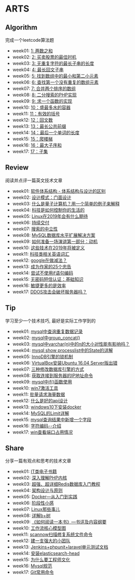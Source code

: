 # ARTS 

## Algorithm
完成一个leetcode算法题

+ week01: [1: 两数之和](https://github.com/volicano/arts/blob/master/week01/a_twoSum.md)
+ week02: [2: 买卖股票的最佳时机](https://github.com/volicano/arts/blob/master/week02/a_maxProfit.md)
+ week03: [3: 无重复字符的最长子串的长度](https://github.com/volicano/arts/blob/master/week03/a_lengthOfLongestSubstring.md)
+ week04: [4: 最长回文子串](https://github.com/volicano/arts/blob/master/week04/a_longestPalindrome.md)
+ week05: [5: 找到数组中的最小和第二小元素](https://github.com/volicano/arts/blob/master/week05/a_find2Smallest.md)
+ week06: [6: 查找第一个没有重复的数组元素](https://github.com/volicano/arts/blob/master/week06/a_firstNonRepeating.md)
+ week07: [7: 合并两个排序的数组](https://github.com/volicano/arts/blob/master/week07/a_mergeArrays.md)
+ week08: [8: 二分搜索的PHP实现](https://github.com/volicano/arts/blob/master/week08/a_binary_Search.md)
+ week09: [9: 求一个函数的实现](https://github.com/volicano/arts/blob/master/week09/a_function.md)
+ week10: [10：盛最多水的容器](https://github.com/volicano/arts/blob/master/week10/a_maxArea.md)
+ week11: [11：有效的括号](https://github.com/volicano/arts/blob/master/week11/a_isValid.md)
+ week12: [12：回文数](https://github.com/volicano/arts/blob/master/week12/a_isPalindrome.md)
+ week13: [13：最长公共前缀](https://github.com/volicano/arts/blob/master/week13/a_longestCommonPrefix.md)
+ week14: [14：最后一个单词的长度](https://github.com/volicano/arts/blob/master/week14/a_lengthOfLastWord.md)
+ week15: [15：爬楼梯](https://github.com/volicano/arts/blob/master/week15/a_climbStairs.md)
+ week16: [16：最大子序和](https://github.com/volicano/arts/blob/master/week16/a_maxSubArray.md)
+ week17: [17：子集](https://github.com/volicano/arts/blob/master/week17/a_subSets.md)


## Review
阅读并点评一篇英文技术文章

+ week01: [软件体系结构 - 体系结构与设计的区别](https://github.com/volicano/arts/blob/master/week01/r_software-architecture.md)
+ week02: [设计模式：门面设计](https://github.com/volicano/arts/blob/master/week02/r_the_facade_pattern.md)
+ week03: [什么是量子计算机？用一个简单的例子来解释](https://github.com/volicano/arts/blob/master/week03/r_what_quantum_computer.md)
+ week04: [科技是如何控制你的生活的](https://github.com/volicano/arts/blob/master/week04/r_technology_and_life.md)
+ week05: [Linux在2019年会有什么期待](https://github.com/volicano/arts/blob/master/week05/r_2019_linux.md)
+ week06: [持续交付](https://github.com/volicano/arts/blob/master/week06/r_continuous_delivery.md)
+ week07: [搜索的中立性](https://github.com/volicano/arts/blob/master/week07/r_Search_Neutrality.md)
+ week08: [MySQL数据库水平扩展解决方案](https://github.com/volicano/arts/blob/master/week08/r_Horizontal_Scaling.md)
+ week09: [如何准备一场演讲第一部分：动机](https://github.com/volicano/arts/blob/master/week09/r_how_preparing_tech_talk.md)
+ week10: [这些技术在2019年将被定义](https://github.com/volicano/arts/blob/master/week10/r_2019_teach_defind.md)
+ week11: [科技类相关英语词汇](https://github.com/volicano/arts/blob/master/week11/r_technical_word.md)
+ week12: [google在做减法？](https://github.com/volicano/arts/blob/master/week12/r_google_about.md)
+ week13: [成为作家的25个忠告](https://github.com/volicano/arts/blob/master/week13/r_25tip_writer.md)
+ week14: [尝试不使用if语句编码](https://github.com/volicano/arts/blob/master/week14/r_try_without_if_statements.md)
+ week15: [无密码短信认证：基础知识](https://github.com/volicano/arts/blob/master/week15/r_passwordless_sms_authentication.md)
+ week16: [敏捷更多的是效率](https://github.com/volicano/arts/blob/master/week16/r_agility_efficiency.md)
+ week17: [DDOS攻击会破坏服务器吗？](https://github.com/volicano/arts/blob/master/week17/r_ddos.md)


## Tip
学习至少一个技术技巧, 最好是实际工作学到的

+ week01: [mysql中查询重复数据记录](https://github.com/volicano/arts/blob/master/week01/t_repeatdata.md)
+ week02: [mysql中group_concat()](https://github.com/volicano/arts/blob/master/week02/t_group_concat.md) 
+ week03: [mysql中varchar(n)中的n的大小对性能有影响吗？](https://github.com/volicano/arts/blob/master/week03/t_mysql_varchar.md) 
+ week04: [mysql show processlist中的State的详解](https://github.com/volicano/arts/blob/master/week04/t_mysql_show_processlist.md) 
+ week05: [InnoDB引擎的锁机制](https://github.com/volicano/arts/blob/master/week05/t_mysql_innodb_lock.md) 
+ week06: [VirtualBox安装Ubuntu 16.04 Server版出错](https://github.com/volicano/arts/blob/master/week06/t_install_ubuntu.md) 
+ week07: [三种修改数据库引擎的方式](https://github.com/volicano/arts/blob/master/week07/t_mysql_engine.md) 
+ week08: [获取连接到服务器的IP地址命令](https://github.com/volicano/arts/blob/master/week08/t_find_client_ip.md) 
+ week09: [mysql中if()函数使用](https://github.com/volicano/arts/blob/master/week09/t_mysql_if.md) 
+ week10: [win7激活工具](https://github.com/volicano/arts/blob/master/week10/t_win7_active.md) 
+ week11: [批量请求海量数据](https://github.com/volicano/arts/blob/master/week11/t_do_data.md) 
+ week12: [什么是好的api设计](https://github.com/volicano/arts/blob/master/week12/t_api_design.md) 
+ week13: [windows10下安装docker](https://github.com/volicano/arts/blob/master/week13/t_window_docker.md) 
+ week14: [MySQL的Limit详解](https://github.com/volicano/arts/blob/master/week14/t_mysql_limit.md) 
+ week15: [mysql查询结果中新增一个字段](https://github.com/volicano/arts/blob/master/week15/t_mysql_new_cloumn.md) 
+ week16: [字符编码--介绍](https://github.com/volicano/arts/blob/master/week16/t_unicode.md) 
+ week17: [win查看端口占用情况](https://github.com/volicano/arts/blob/master/week17/t_win_port.md) 


## Share
分享一篇有观点和思考的技术文章

+ week01: [IT类电子书籍](https://github.com/volicano/arts/blob/master/week01/s_ebookWebsite.md) 
+ week02: [深入理解PHP内核](https://github.com/volicano/arts/blob/master/week02/s_think_php_internals.md) 
+ week03: [超强、超详细Redis数据库入门教程](https://github.com/volicano/arts/blob/master/week03/s_redis.md) 
+ week04: [架构设计与原则](https://github.com/volicano/arts/blob/master/week04/s_architectural_design_principles.md) 
+ week05: [Docker—从入门到实践](https://github.com/volicano/arts/blob/master/week05/s_docker.md) 
+ week06: [阶段性小感](https://github.com/volicano/arts/blob/master/week06/s_feel.md) 
+ week07: [Linux那些事儿](https://github.com/volicano/arts/blob/master/week07/s_linux.md) 
+ week08: [详解b+树](https://github.com/volicano/arts/blob/master/week08/s_btree.md) 
+ week09: [《如何阅读一本书》—书评及内容纲要](https://github.com/volicano/arts/blob/master/week09/s_how_reading.md)
+ week10: [工作流核心模型图](https://github.com/volicano/arts/blob/master/week10/s_workflow.md)  
+ week11: [scannow扫描修复系统文件命令](https://github.com/volicano/arts/blob/master/week11/s_scannow.md)
+ week12: [建一支强大的小团队](https://github.com/volicano/arts/blob/master/week12/s_good_team.md)
+ week13: [Jenkins+phpunit+laravel单元测试文档](https://github.com/volicano/arts/blob/master/week13/s_Jenkins+phpunit.md)
+ week14: [安装elasticsearch-head](https://github.com/volicano/arts/blob/master/week14/s_es_head.md)
+ week15: [为什么要工程师文化](https://github.com/volicano/arts/blob/master/week15/s_engineer_culture.md)
+ week16: [Mysql规范](https://github.com/volicano/arts/blob/master/week16/s_mysql_norm.md)
+ week17: [Git常用命令](https://github.com/volicano/arts/blob/master/week17/s_git_cmd.md)
             